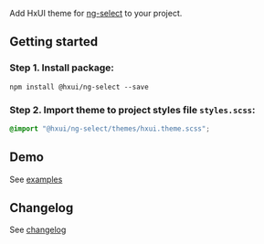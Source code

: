Add HxUI theme for [ng-select](https://ng-select.github.io/ng-select#/data-sources) to your project.

## Getting started
### Step 1. Install package:

```shell
npm install @hxui/ng-select --save
```

### Step 2. Import theme to project styles file `styles.scss`:
```scss
@import "@hxui/ng-select/themes/hxui.theme.scss";
```

## Demo

See [examples](https://angular.hxui.io/#/ng-select)

## Changelog

See [changelog](https://bitbucket.org/md-design/angular-hxui/src/master/projects/ng-select/CHANGELOG.md)
